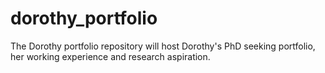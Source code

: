 # dorothy_portfolio
The Dorothy portfolio repository will host Dorothy's PhD seeking portfolio, her working experience and research aspiration.
